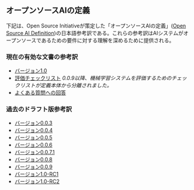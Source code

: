 ## オープンソースAIの定義

下記は、Open Source Initiativeが策定した「オープンソースAIの定義」([Open Source AI Definition](https://opensource.org/ai/open-source-ai-definition))の日本語参考訳である。これらの参考訳はAIシステムがオープンソースであるための要件に対する理解を深めるために提供される。

### 現在の有効な文書の参考訳

- [バージョン1.0](osaid-1-0.md)
- [評価チェックリスト](checklist-mof.md) *0.0.9以降、機械学習システムを評価するためのチェックリストが定義本体から分離されました。*
- [よくある質問への回答](osaid-faq.md)




### 過去のドラフト版参考訳

- [バージョン0.0.3](osaid-0-0-3-ja.md)
- [バージョン0.0.4](osaid-0-0-4-ja.md)
- [バージョン0.0.5](osaid-0-0-5-ja.md)
- [バージョン0.0.6](osaid-0-0-6-ja.md)
- [バージョン0.0.7.1](osaid-0-0-7-ja.md)
- [バージョン0.0.8](osaid-0-0-8-ja.md)
- [バージョン0.0.9](osaid-0-0-9-ja.md)
- [バージョン1.0-RC1](osaid-1-0-RC1.md)
- [バージョン1.0-RC2](osaid-1-0-RC2.md)
